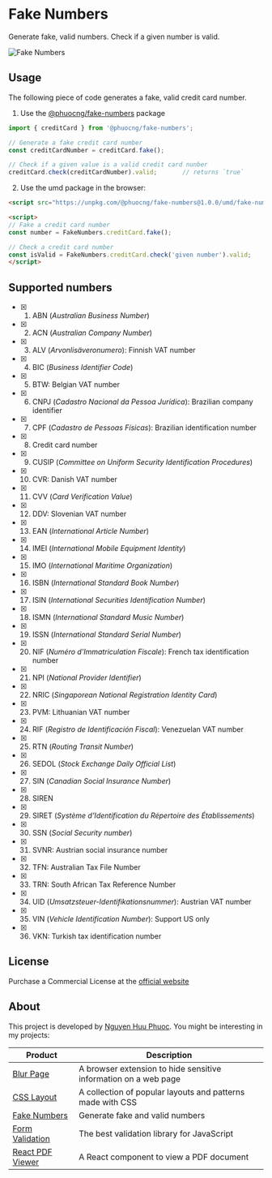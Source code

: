 # Fake Numbers
Generate fake, valid numbers. Check if a given number is valid.

![Fake Numbers](https://fakenumbers.io/assets/screenshot.png)

## Usage

The following piece of code generates a fake, valid credit card number.

1. Use the [@phuocng/fake-numbers](https://www.npmjs.com/package/@phuocng/fake-numbers) package

~~~ javascript
import { creditCard } from '@phuocng/fake-numbers';

// Generate a fake credit card number
const creditCardNumber = creditCard.fake();

// Check if a given value is a valid credit card nunber
creditCard.check(creditCardNumber).valid;       // returns `true`
~~~

2. Use the umd package in the browser:

~~~ html
<script src="https://unpkg.com/@phuocng/fake-numbers@1.0.0/umd/fake-numbers.min.js"></script>

<script>
// Fake a credit card number
const number = FakeNumbers.creditCard.fake();

// Check a credit card number
const isValid = FakeNumbers.creditCard.check('given number').valid;
</script>
~~~

## Supported numbers

* [x] 01. ABN (_Australian Business Number_)
* [x] 02. ACN (_Australian Company Number_)
* [x] 03. ALV (_Arvonlisäveronumero_): Finnish VAT number
* [x] 04. BIC (_Business Identifier Code_)
* [x] 05. BTW: Belgian VAT number
* [x] 06. CNPJ (_Cadastro Nacional da Pessoa Jurídica_): Brazilian company identifier
* [x] 07. CPF (_Cadastro de Pessoas Físicas_): Brazilian identification number
* [x] 08. Credit card number
* [x] 09. CUSIP (_Committee on Uniform Security Identification Procedures_)
* [x] 10. CVR: Danish VAT number
* [x] 11. CVV (_Card Verification Value_)
* [x] 12. DDV: Slovenian VAT number
* [x] 13. EAN (_International Article Number_)
* [x] 14. IMEI (_International Mobile Equipment Identity_)
* [x] 15. IMO (_International Maritime Organization_)
* [x] 16. ISBN (_International Standard Book Number_)
* [x] 17. ISIN (_International Securities Identification Number_)
* [x] 18. ISMN (_International Standard Music Number_)
* [x] 19. ISSN (_International Standard Serial Number_)
* [x] 20. NIF (_Numéro d'Immatriculation Fiscale_): French tax identification number
* [x] 21. NPI (_National Provider Identifier_)
* [x] 22. NRIC (_Singaporean National Registration Identity Card_)
* [x] 23. PVM: Lithuanian VAT number
* [x] 24. RIF (_Registro de Identificación Fiscal_): Venezuelan VAT number
* [x] 25. RTN (_Routing Transit Number_)
* [x] 26. SEDOL (_Stock Exchange Daily Official List_)
* [x] 27. SIN (_Canadian Social Insurance Number_)
* [x] 28. SIREN
* [x] 29. SIRET (_Système d’Identification du Répertoire des Établissements_)
* [x] 30. SSN (_Social Security number_)
* [x] 31. SVNR: Austrian social insurance number
* [x] 32. TFN: Australian Tax File Number
* [x] 33. TRN: South African Tax Reference Number
* [x] 34. UID (_Umsatzsteuer-Identifikationsnummer_): Austrian VAT number
* [x] 35. VIN (_Vehicle Identification Number_): Support US only
* [x] 36. VKN: Turkish tax identification number

## License
Purchase a Commercial License at the [official website](https://fakenumbers.io)

## About

This project is developed by [Nguyen Huu Phuoc](https://twitter.com/nghuuphuoc).
You might be interesting in my projects:

| Product                                           | Description                                                       |
|---------------------------------------------------|-------------------------------------------------------------------|
| [Blur Page](https://blur.page)                    | A browser extension to hide sensitive information on a web page   |
| [CSS Layout](https://csslayout.io)                | A collection of popular layouts and patterns made with CSS        |
| [Fake Numbers](https://fakenumbers.io)            | Generate fake and valid numbers                                   |
| [Form Validation](https://formvalidation.io)      | The best validation library for JavaScript                        |
| [React PDF Viewer](https://react-pdf-viewer.dev)  | A React component to view a PDF document                          |
